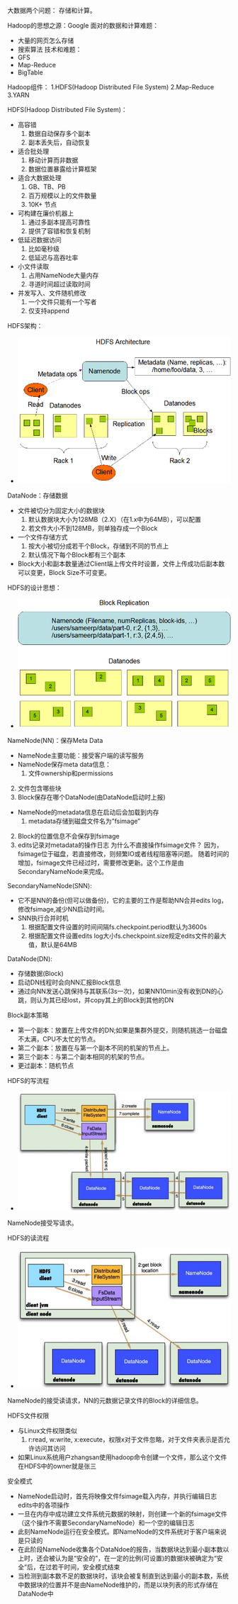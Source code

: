 大数据两个问题：
存储和计算。

Hadoop的思想之源：Google
面对的数据和计算难题：
- 大量的网页怎么存储
- 搜索算法
技术和难题：
- GFS
- Map-Reduce
- BigTable

Hadoop组件：
1.HDFS(Hadoop Distributed File System)
2.Map-Reduce
3.YARN

HDFS(Hadoop Distributed File System)：
- 高容错
  1. 数据自动保存多个副本
  2. 副本丢失后，自动恢复
- 适合批处理
  1. 移动计算而非数据
  2. 数据位置暴露给计算框架
- 适合大数据处理
  1. GB、TB、PB
  2. 百万规模以上的文件数量
  3. 10K+ 节点
- 可构建在廉价机器上
  1. 通过多副本提高可靠性
  2. 提供了容错和恢复机制
- 低延迟数据访问
  1. 比如毫秒级
  2. 低延迟与高吞吐率
- 小文件读取
  1. 占用NameNode大量内存
  2. 寻道时间超过读取时间
- 并发写入、文件随机修改
  1. 一个文件只能有一个写者
  2. 仅支持append

HDFS架构：
- ![avatar](hdfsarchitecture.png)

DataNode：存储数据
- 文件被切分为固定大小的数据块
  1. 默认数据块大小为128MB（2.X）（在1.x中为64MB），可以配置
  2. 若文件大小不到128MB，则单独存成一个Block
- 一个文件存储方式
  1. 按大小被切分成若干个Block，存储到不同的节点上
  2. 默认情况下每个Block都有三个副本
- Block大小和副本数量通过Client端上传文件时设置，文件上传成功后副本数可以变更，Block Size不可变更。

HDFS的设计思想：
- ![avatar](hdfsblockreplication.png)

NameNode(NN)：保存Meta Data
- NameNode主要功能：接受客户端的读写服务
- NameNode保存meta data信息：
  1. 文件ownership和permissions
2. 文件包含哪些块
3. Block保存在哪个DataNode(由DataNode启动时上报)
- NameNode的metadata信息在启动后会加载到内存
  1. metadata存储到磁盘文件名为”fsimage”
2. Block的位置信息不会保存到fsimage
3. edits记录对metadata的操作日志
为什么不直接操作fsimage文件？
因为，fsimage位于磁盘，若直接修改，则频繁IO或者线程阻塞等问题。
随着时间的增加，fsimage文件已经过时，需要修改更新。这个工作是由SecondaryNameNode来完成。

SecondaryNameNode(SNN):
- 它不是NN的备份(但可以做备份)，它的主要的工作是帮助NN合并edits log，修改fsimage,减少NN启动时间。
- SNN执行合并时机
  1. 根据配置文件设置的时间间隔fs.checkpoint.period默认为3600s
  2. 根据配置文件设置edits log大小fs.checkpoint.size规定edits文件的最大值，默认是64MB

DataNode(DN):
- 存储数据(Block)
- 启动DN线程时会向NN汇报Block信息
- 通过向NN发送心跳保持与其联系(3s一次)，如果NN10min没有收到DN的心跳，则认为其已经lost，并copy其上的Block到其他的DN

Block副本策略
- 第一个副本：放置在上传文件的DN;如果是集群外提交，则随机挑选一台磁盘不太满，CPU不太忙的节点。
- 第二个副本：放置在与第一个副本不同的机架的节点上。
- 第三个副本：与第二个副本相同的机架的节点。
- 更过副本：随机节点

HDFS的写流程
- ![avatar](hdfswrite.png)

NameNode接受写请求。

HDFS的读流程
- ![avatar](hdfsread.png)

NameNode的接受读请求，NN的元数据记录文件的Block的详细信息。

HDFS文件权限
- 与Linux文件权限类似
  1. r:read, w:write, x:execute，权限x对于文件忽略，对于文件夹表示是否允许访问其访问
- 如果Linux系统用户zhangsan使用hadoop命令创建一个文件，那么这个文件在HDFS中的owner就是张三

安全模式
- NameNode启动时，首先将映像文件fsimage载入内存，并执行编辑日志edits中的各项操作
- 一旦在内存中成功建立文件系统元数据的映射，则创建一个新的fsimage文件（这个操作不需要SecondaryNameNode）和一个空的编辑日志
- 此刻NameNode运行在安全模式。即NameNode的文件系统对于客户端来说是只读的
- 在此阶段NameNode收集各个DataNdoe的报告，当数据块达到最小副本数以上时，还会被认为是“安全的”，在一定的比例(可设置)的数据块被确定为“安全”后，在过若干时间，安全模式结束
- 当检测到副本数不足的数据块时，该块会被复制直到达到最小的副本数，系统中数据块的位置并不是由NameNode维护的，而是以块列表的形式存储在DataNode中
